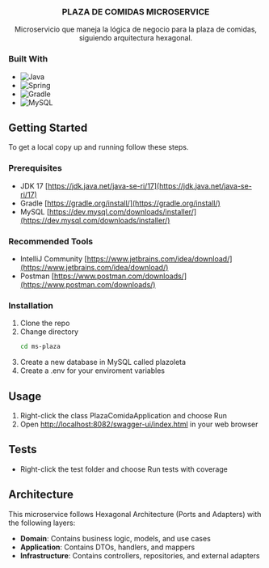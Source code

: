 <br />
<div align="center">
<h3 align="center">PLAZA DE COMIDAS MICROSERVICE</h3>
  <p align="center">
    Microservicio que maneja la lógica de negocio para la plaza de comidas, siguiendo arquitectura hexagonal.
  </p>
</div>

### Built With

* ![Java](https://img.shields.io/badge/java-%23ED8B00.svg?style=for-the-badge&logo=java&logoColor=white)
* ![Spring](https://img.shields.io/badge/Spring-6DB33F?style=for-the-badge&logo=spring&logoColor=white)
* ![Gradle](https://img.shields.io/badge/Gradle-02303A.svg?style=for-the-badge&logo=Gradle&logoColor=white)
* ![MySQL](https://img.shields.io/badge/MySQL-00000F?style=for-the-badge&logo=mysql&logoColor=white)


<!-- GETTING STARTED -->
## Getting Started

To get a local copy up and running follow these steps.

### Prerequisites

* JDK 17 [https://jdk.java.net/java-se-ri/17](https://jdk.java.net/java-se-ri/17)
* Gradle [https://gradle.org/install/](https://gradle.org/install/)
* MySQL [https://dev.mysql.com/downloads/installer/](https://dev.mysql.com/downloads/installer/)

### Recommended Tools
* IntelliJ Community [https://www.jetbrains.com/idea/download/](https://www.jetbrains.com/idea/download/)
* Postman [https://www.postman.com/downloads/](https://www.postman.com/downloads/)

### Installation

1. Clone the repo
2. Change directory
   ```sh
   cd ms-plaza
   ```
3. Create a new database in MySQL called plazoleta
4. Create a .env for your enviroment variables 

<!-- USAGE -->
## Usage

1. Right-click the class PlazaComidaApplication and choose Run
2. Open [http://localhost:8082/swagger-ui/index.html](http://localhost:8082/swagger-ui/index.html) in your web browser

<!-- ROADMAP -->
## Tests

- Right-click the test folder and choose Run tests with coverage

## Architecture

This microservice follows Hexagonal Architecture (Ports and Adapters) with the following layers:

- **Domain**: Contains business logic, models, and use cases
- **Application**: Contains DTOs, handlers, and mappers
- **Infrastructure**: Contains controllers, repositories, and external adapters


